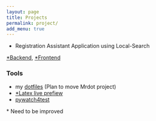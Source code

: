 ```yaml
---
layout: page
title: Projects
permalink: project/
add_menu: true
---
```


- Registration Assistant Application using Local-Search  
    
[*Backend](https://github.com/mildronize/R2ALS), [*Frontend](https://github.com/mildronize/R2ALS-app)

### Tools

- my [dotfiles](https://github.com/mildronize/dotfiles) (Plan to move Mrdot project)
- [*Latex live prefiew](https://github.com/mildronize/latex-live-preview)
- [pywatch4test](https://github.com/mildronize/pywatch4test)

\* Need to be improved